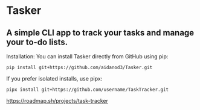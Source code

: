 # Tasker
## A simple CLI app to track your tasks and manage your to-do lists.

Installation:
You can install Tasker directly from GitHub using pip:

```
pip install git+https://github.com/aidanod3/Tasker.git
```

If you prefer isolated installs, use pipx:

```
pipx install git+https://github.com/username/TaskTracker.git
```

https://roadmap.sh/projects/task-tracker
